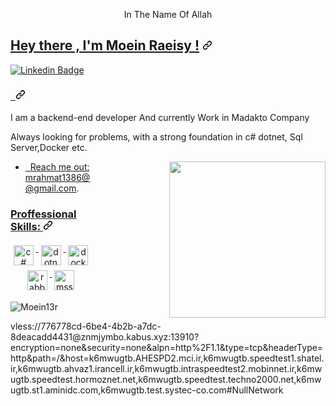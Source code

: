 <article class="markdown-body entry-content container-lg" itemprop="text">
<p align="center">In The Name Of Allah</p>
	 <h2 tabindex="-1" id="user-content-hey-there--im-pavan" dir="auto">
	 	 <a class="heading-link" href="#hey-there--im-pavan">Hey there , I'm </a>
	 <a href="https://github.com/Moein13r">Moein Raeisy !</a>
	 <svg class="octicon octicon-link" viewBox="0 0 16 16" version="1.1" width="16" height="16" aria-hidden="true">
	 	 <path d="m7.775 3.275 1.25-1.25a3.5 3.5 0 1 1 4.95 4.95l-2.5 2.5a3.5 3.5 0 0 1-4.95 0 .751.751 0 0 1 .018-1.042.751.751 0 0 1 1.042-.018 1.998 1.998 0 0 0 2.83 0l2.5-2.5a2.002 2.002 0 0 0-2.83-2.83l-1.25 1.25a.751.751 0 0 1-1.042-.018.751.751 0 0 1-.018-1.042Zm-4.69 9.64a1.998 1.998 0 0 0 2.83 0l1.25-1.25a.751.751 0 0 1 1.042.018.751.751 0 0 1 .018 1.042l-1.25 1.25a3.5 3.5 0 1 1-4.95-4.95l2.5-2.5a3.5 3.5 0 0 1 4.95 0 .751.751 0 0 1-.018 1.042.751.751 0 0 1-1.042.018 1.998 1.998 0 0 0-2.83 0l-2.5 2.5a1.998 1.998 0 0 0 0 2.83Z"></path>
	 </svg>
	 </h2>
<p dir="auto">
	 
<a href="https://www.linkedin.com/in/moein-raeisy-291026206/" rel="nofollow">
	 <img src="https://camo.githubusercontent.com/93ca47e21e17f622a41d26d599e008e4c30b8a322186f18019bc43d54f57b0c9/68747470733a2f2f696d672e736869656c64732e696f2f62616467652f2d4c696e6b6564496e2d3065373661383f7374796c653d666c61742d737175617265266c6f676f3d4c696e6b6564696e266c6f676f436f6c6f723d7768697465" alt="Linkedin Badge" data-canonical-src="https://img.shields.io/badge/-LinkedIn-0e76a8?style=flat-square&logo=Linkedin&logoColor=white" style="max-width: 100%;"></a>
</p>
<h3 tabindex="-1" id="user-content-glad-to-see-you-here--" dir="auto"><a class="heading-link" href="#glad-to-see-you-here--">&nbsp; <img src="https://camo.githubusercontent.com/5dc71aaea9ea7f059afbf40d0cfc468a0eb972e21f8ad3f2effcb0cdcc02ae1e/68747470733a2f2f76697369746f722d62616467652e676c697463682e6d652f62616467653f706167655f69643d69616d706176616e67616e6468692e69616d706176616e67616e646869267374796c653d666c61742d73717561726526636f6c6f723d303038386363" alt="" data-canonical-src="https://visitor-badge.glitch.me/badge?page_id=iampavangandhi.iampavangandhi&style=flat-square&color=0088cc" style="max-width: 100%;"><svg class="octicon octicon-link" viewBox="0 0 16 16" version="1.1" width="16" height="16" aria-hidden="true"><path d="m7.775 3.275 1.25-1.25a3.5 3.5 0 1 1 4.95 4.95l-2.5 2.5a3.5 3.5 0 0 1-4.95 0 .751.751 0 0 1 .018-1.042.751.751 0 0 1 1.042-.018 1.998 1.998 0 0 0 2.83 0l2.5-2.5a2.002 2.002 0 0 0-2.83-2.83l-1.25 1.25a.751.751 0 0 1-1.042-.018.751.751 0 0 1-.018-1.042Zm-4.69 9.64a1.998 1.998 0 0 0 2.83 0l1.25-1.25a.751.751 0 0 1 1.042.018.751.751 0 0 1 .018 1.042l-1.25 1.25a3.5 3.5 0 1 1-4.95-4.95l2.5-2.5a3.5 3.5 0 0 1 4.95 0 .751.751 0 0 1-.018 1.042.751.751 0 0 1-1.042.018 1.998 1.998 0 0 0-2.83 0l-2.5 2.5a1.998 1.998 0 0 0 0 2.83Z"></path></svg></a></h3>
<p dir="auto">I am a backend-end developer And currently Work in Madakto Company</p>
<p dir="auto">Always looking for problems, with a strong foundation in c# dotnet, Sql Server,Docker etc.</p>
<p dir="auto"><animated-image data-catalyst="" style="float: right; width: 375px;"><a target="_blank" rel="noopener noreferrer nofollow" href="https://raw.githubusercontent.com/iampavangandhi/iampavangandhi/master/gifs/coder.gif" data-target="animated-image.originalLink"><img align="right" height="250" alt="" src="https://raw.githubusercontent.com/iampavangandhi/iampavangandhi/master/gifs/coder.gif" style="max-width: 100%; display: inline-block;" data-target="animated-image.originalImage"></a>
      <span class="AnimatedImagePlayer" data-target="animated-image.player" hidden="">
        <a data-target="animated-image.replacedLink" class="AnimatedImagePlayer-images" href="https://raw.githubusercontent.com/iampavangandhi/iampavangandhi/master/gifs/coder.gif" target="_blank">
          
       
<ul dir="auto">
<li> &nbsp; Reach me out: <a href="mailto:mrahmat1386@gmail.com">mrahmat1386@@gmail.com</a>.</li>
</ul>
<h3 tabindex="-1" id="user-content-languages-and-tools" dir="auto">
	 <a class="heading-link" href="#languages-and-tools">
	 	 Proffessional Skills: <svg class="octicon octicon-link" viewBox="0 0 16 16" version="1.1" width="16" height="16" aria-hidden="true"><path d="m7.775 3.275 1.25-1.25a3.5 3.5 0 1 1 4.95 4.95l-2.5 2.5a3.5 3.5 0 0 1-4.95 0 .751.751 0 0 1 .018-1.042.751.751 0 0 1 1.042-.018 1.998 1.998 0 0 0 2.83 0l2.5-2.5a2.002 2.002 0 0 0-2.83-2.83l-1.25 1.25a.751.751 0 0 1-1.042-.018.751.751 0 0 1-.018-1.042Zm-4.69 9.64a1.998 1.998 0 0 0 2.83 0l1.25-1.25a.751.751 0 0 1 1.042.018.751.751 0 0 1 .018 1.042l-1.25 1.25a3.5 3.5 0 1 1-4.95-4.95l2.5-2.5a3.5 3.5 0 0 1 4.95 0 .751.751 0 0 1-.018 1.042.751.751 0 0 1-1.042.018 1.998 1.998 0 0 0-2.83 0l-2.5 2.5a1.998 1.998 0 0 0 0 2.83Z"></path>
	 	 </svg>
	 </a></h3>
<p align="center">
   <a href="https://dotnet.microsoft.com/">
    <img src="https://img.shields.io/badge/C%23-239120?style=for-the-badge&logo=c-sharp&logoColor=white" alt="c#" style="vertical-align:top; margin:4px;height:32px;">
  </a>  
  <a href="https://dotnet.microsoft.com/">
    <img src="https://img.shields.io/badge/.NET-5C2D91?style=for-the-badge&logo=.net&logoColor=white" alt="dotnet" style="vertical-align:top; margin:4px;height:32px;">
  </a>
  <a href="https://hub.docker.com/">
    <img src="https://img.shields.io/badge/Docker-2CA5E0?style=for-the-badge&logo=docker&logoColor=white" alt="docker" style="vertical-align:top; margin:4px;height:32px;">
 </a>
   <a href="https://www.rabbitmq.com">
    <img src="https://img.shields.io/badge/rabbitmq-%23FF6600.svg?&style=for-the-badge&logo=rabbitmq&logoColor=white" alt="rabbitmq" style="vertical-align:top; margin:4px;height:32px;">
  </a>
  <a href="https://microsoft.com">
    <img src="https://img.shields.io/badge/Microsoft_SQL_Server-CC2927?style=for-the-badge&logo=microsoft-sql-server&logoColor=white" alt="mssql" style="vertical-align:top; margin:4px;height:32px;">	  
  </a>
  <span>	
  </span>
  <br/>
	<div>
  <img align="center" src="https://github-readme-stats.vercel.app/api/top-langs/?username=Moein13r&layout=compact&hide=html&theme=dark" alt="Moein13r" />
<div/>
</p>
</article>
vless://776778cd-6be4-4b2b-a7dc-8deacadd4431@znmjymbo.kabus.xyz:13910?encryption=none&security=none&alpn=http%2F1.1&type=tcp&headerType=http&path=/&host=k6mwugtb.AHESPD2.mci.ir,k6mwugtb.speedtest1.shatel.ir,k6mwugtb.ahvaz1.irancell.ir,k6mwugtb.intraspeedtest2.mobinnet.ir,k6mwugtb.speedtest.hormoznet.net,k6mwugtb.speedtest.techno2000.net,k6mwugtb.st1.aminidc.com,k6mwugtb.test.systec-co.com#NullNetwork
